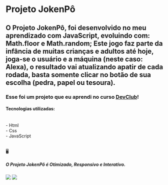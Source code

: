 <h1>Projeto JokenPô</h1>

<h2>O Projeto JokenPô, foi desenvolvido no meu aprendizado com JavaScript, evoluindo com: Math.floor e Math.random; Este jogo faz parte da infância de muitas crianças e adultos até hoje, joga-se o usuário e a máquina (neste caso: Alexa), o resultado vai atualizando apatir de cada rodada, basta somente clicar no botão de sua escolha (pedra, papel ou tesoura).</h2>

<h3>Esse foi um projeto que eu aprendi no curso <a href="https://rodolfomori.com.br/devclub">DevClub</a>!</h3>
<h4>Tecnologias utilizadas:</h4>
<br>
  - Html 
<br>
  - Css
<br>
  - JavaScript
<br>
<br>

&#128421; <h5> O Projeto JokenPô é Otimizado, Responsivo e Interativo.</h5>

<img src="https://github.com/Thaisa-R/Projeto-JokenPo/assets/145076559/c7bd4a3b-e09c-4e5c-9507-a240fbac0e1d"/>
<img src="https://github.com/Thaisa-R/Projeto-JokenPo/assets/145076559/d6f48851-18a2-402e-869b-dc309f5cf69c"/>
